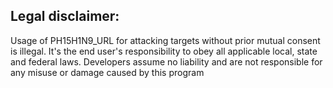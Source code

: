 
## Legal disclaimer:
Usage of PH15H1N9_URL for attacking targets without prior mutual consent is illegal. It's the end user's responsibility to obey all applicable local, state and federal laws. Developers assume no liability and are not responsible for any misuse or damage caused by this program 




